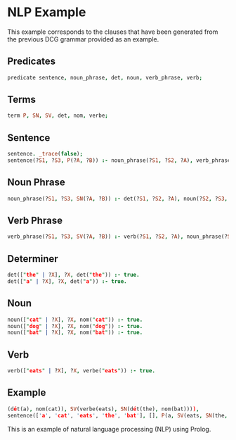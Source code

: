 # NLP Example

This example corresponds to the clauses that have been generated from the previous DCG grammar provided as an example.

## Predicates

```prolog
predicate sentence, noun_phrase, det, noun, verb_phrase, verb;
```

## Terms

```prolog
term P, SN, SV, det, nom, verbe;
```

## Sentence

```prolog
sentence. _trace(false);
sentence(?S1, ?S3, P(?A, ?B)) :- noun_phrase(?S1, ?S2, ?A), verb_phrase(?S2, ?S3, ?B).
```

## Noun Phrase

```prolog
noun_phrase(?S1, ?S3, SN(?A, ?B)) :- det(?S1, ?S2, ?A), noun(?S2, ?S3, ?B).
```

## Verb Phrase

```prolog
verb_phrase(?S1, ?S3, SV(?A, ?B)) :- verb(?S1, ?S2, ?A), noun_phrase(?S2, ?S3, ?B).
```

## Determiner

```prolog
det(["the" | ?X], ?X, det("the")) :- true.
det(["a" | ?X], ?X, det("a")) :- true.
```

## Noun

```prolog
noun(["cat" | ?X], ?X, nom("cat")) :- true.
noun(["dog" | ?X], ?X, nom("dog")) :- true.
noun(["bat" | ?X], ?X, nom("bat")) :- true.
```

## Verb

```prolog
verb(["eats" | ?X], ?X, verbe("eats")) :- true.
```

## Example

```prolog
(dét(a), nom(cat)), SV(verbe(eats), SN(dét(the), nom(bat)))),
sentence(['a', 'cat', 'eats', 'the', 'bat'], [], P(a, SV(eats, SN(the, bat)))))
```

This is an example of natural language processing (NLP) using Prolog.